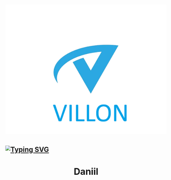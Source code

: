 # ![LOGO](https://github.com/EmpirePlayer/villon_rp/blob/main/VILLON_LOGO.png)
## [![Typing SVG](https://readme-typing-svg.herokuapp.com?color=%2336BCF7&lines=Villon+Role+Play)](https://git.io/typing-svg)

<h1 align="center"<a href="https://github.com/EmpirePlayer/villon_rp/blob/main/VILLON_LOGO.png" target="_blank">Daniil</a> 
